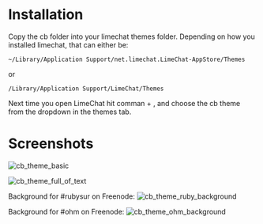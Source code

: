 Installation
============

Copy the cb folder into your limechat themes folder. Depending on how you installed limechat, that can either be:

`~/Library/Application Support/net.limechat.LimeChat-AppStore/Themes`

or

`/Library/Application Support/LimeChat/Themes`

Next time you open LimeChat hit comman + , and choose the cb theme from the dropdown in the themes tab.

Screenshots
===========

![cb_theme_basic](http://f.cl.ly/items/393j3N2Z3B1J3o241z2a/Screen%20Shot%202012-03-30%20at%2011.41.21%20AM.png)

![cb_theme_full_of_text](http://f.cl.ly/items/1L2X24081n1P0X3j1W2A/Screen%20Shot%202012-03-30%20at%2011.56.00%20AM.png)

Background for #rubysur on Freenode:
![cb_theme_ruby_background](http://f.cl.ly/items/300P1D1k2U1l2x1O1d1F/Screen%20Shot%202012-03-30%20at%2011.43.47%20AM.png)

Background for #ohm on Freenode:
![cb_theme_ohm_background](http://f.cl.ly/items/0J2p3g3D3l1t2t3E2Y1b/Screen%20Shot%202012-03-30%20at%2012.28.07%20PM.png)
